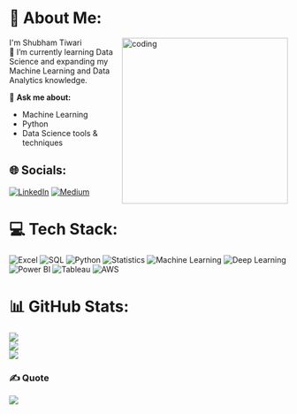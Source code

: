 # 💫 About Me:

<img align="right" alt="coding" width="300" src="https://user-images.githubusercontent.com/74038190/212749447-bfb7e725-6987-49d9-ae85-2015e3e7cc41.gif">
  I'm Shubham Tiwari<br>
🌱 I’m currently learning Data Science and expanding my Machine Learning and Data Analytics knowledge.

💬 **Ask me about:**  
- Machine Learning <br>
- Python  
- Data Science tools & techniques

## 🌐 Socials:
[![LinkedIn](https://img.shields.io/badge/LinkedIn-%230077B5.svg?logo=linkedin&logoColor=white)](https://linkedin.com/in/kedin.com/in/shubham-tiwari223) [![Medium](https://img.shields.io/badge/Medium-12100E?logo=medium&logoColor=white)](https://medium.com/@https://medium.com/@sstiwari2003) 

# 💻 Tech Stack:
![Excel](https://img.shields.io/badge/Excel-217346?style=for-the-badge&logo=microsoft-excel&logoColor=white)
![SQL](https://img.shields.io/badge/SQL-003B57?style=for-the-badge&logo=postgresql&logoColor=white)
![Python](https://img.shields.io/badge/Python-3670A0?style=for-the-badge&logo=python&logoColor=ffdd54)
![Statistics](https://img.shields.io/badge/Statistics-4CAF50?style=for-the-badge)
![Machine Learning](https://img.shields.io/badge/Machine_Learning-FF6F00?style=for-the-badge)
![Deep Learning](https://img.shields.io/badge/Deep_Learning-FF6F00?style=for-the-badge)
![Power BI](https://img.shields.io/badge/Power_BI-F2C811?style=for-the-badge&logo=powerbi&logoColor=black)
![Tableau](https://img.shields.io/badge/Tableau-E97627?style=for-the-badge&logo=Tableau&logoColor=white)
![AWS](https://img.shields.io/badge/AWS-FF9900?style=for-the-badge&logo=amazon-aws&logoColor=white)

# 📊 GitHub Stats:
![](https://github-readme-stats.vercel.app/api?username=shubhamTiwari04378&theme=date_night&hide_border=false&include_all_commits=false&count_private=false)<br/>
![](https://github-readme-streak-stats.herokuapp.com/?user=shubhamTiwari04378&theme=date_night&hide_border=false)<br/>
![](https://github-readme-stats.vercel.app/api/top-langs/?username=shubhamTiwari04378&theme=date_night&hide_border=false&include_all_commits=false&count_private=false&layout=compact)

### ✍️ Quote
![](https://quotes-github-readme.vercel.app/api?type=horizontal&theme=radical)

<!-- Proudly created with GPRM ( https://gprm.itsvg.in ) -->

